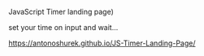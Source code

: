 JavaScript Timer landing page)

set your time on input and wait...

https://antonoshurek.github.io/JS-Timer-Landing-Page/
